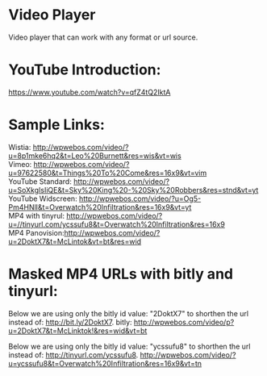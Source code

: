 # Video Player
Video player that can work with any format or url source.
# YouTube Introduction:  
https://www.youtube.com/watch?v=qfZ4tQ2IktA  
# Sample Links:  
Wistia: http://wpwebos.com/video/?u=8p1mke6hq2&t=Leo%20Burnett&res=wis&vt=wis  
Vimeo: http://wpwebos.com/video/?u=97622580&t=Things%20To%20Come&res=16x9&vt=vim  
YouTube Standard: http://wpwebos.com/video/?u=SoXkgIsIiQE&t=Sky%20King%20-%20Sky%20Robbers&res=stnd&vt=yt  
YouTube Widscreen: http://wpwebos.com/video/?u=Og5-Pm4HNlI&t=Overwatch%20Infiltration&res=16x9&vt=yt  
MP4 with tinyrul: http://wpwebos.com/video/?u=//tinyurl.com/ycssufu8&t=Overwatch%20Infiltration&res=16x9  
MP4 Panovision:http://wpwebos.com/video/?u=2DoktX7&t=McLintok&vt=bt&res=wid  
# Masked MP4 URLs with bitly and tinyurl:  
Below we are using only the bitly id value: "2DoktX7" to shorthen the url instead of: http://bit.ly/2DoktX7.
bitly: http://wpwebos.com/video/p?u=2DoktX7&t=McLinktok!&res=wid&vt=bt  
 
Below we are using only the bitly id value: "ycssufu8" to shorthen the url instead of: http://tinyurl.com/ycssufu8.
http://wpwebos.com/video/?u=ycssufu8&t=Overwatch%20Infiltration&res=16x9&vt=tn
